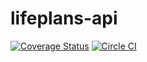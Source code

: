 # lifeplans-api
[![Coverage Status](https://coveralls.io/repos/github/andela-ydaniju/lifeplans-api/badge.svg?branch=ft-bucketlist-model-112129783)](https://coveralls.io/github/andela-ydaniju/lifeplans-api?branch=ft-bucketlist-model-112129783) [![Circle CI](https://circleci.com/gh/andela-ydaniju/lifeplans-api.svg?style=svg)](https://circleci.com/gh/andela-ydaniju/lifeplans-api)